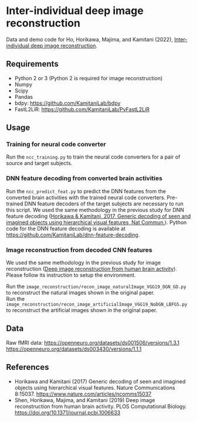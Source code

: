 # Inter-individual deep image reconstruction
Data and demo code for Ho, Horikawa, Majima, and Kamitani (2022), [Inter-individual deep image reconstruction](https://www.biorxiv.org/content/10.1101/2021.12.31.474501v1). 

## Requirements
- Python 2 or 3 (Python 2 is required for image reconstruction)
- Numpy
- Scipy
- Pandas
- bdpy: https://github.com/KamitaniLab/bdpy
- FastL2LiR: https://github.com/KamitaniLab/PyFastL2LiR


## Usage

### Training for neural code converter
Run the `ncc_training.py` to train the neural code converters for a pair of source and target subjects.

### DNN feature decoding from converted brain activities
Run the  `ncc_predict_feat.py` to predict the DNN features from the converted brain activities with the trained neural code converters. Pre-trained DNN feature decoders of the target subjects are necessary to run this script. We used the same methodology in the previous study for DNN feature decoding ([Horikawa & Kamitani, 2017, Generic decoding of seen and imagined objects using hierarchical visual features, Nat Commun.](https://www.nature.com/articles/ncomms15037)). Python code for the DNN feature decoding is available at https://github.com/KamitaniLab/dnn-feature-decoding.

### Image reconstruction from decoded CNN features
We used the same methodology in the previous study for image reconstruction ([Deep image reconstruction from human brain activity](https://journals.plos.org/ploscompbiol/article?id=10.1371/journal.pcbi.1006633)). Please follow its instruction to setup the environment.

Run the `image_reconstruction/recon_image_naturalImage_VGG19_DGN_GD.py` to reconstruct the natural images shown in the original paper.  
Run the `image_reconstruction/recon_image_artificialImage_VGG19_NoDGN_LBFGS.py` to reconstruct the artificial images shown in the original paper.

## Data
Raw fMRI data: 
https://openneuro.org/datasets/ds001506/versions/1.3.1
https://openneuro.org/datasets/ds003430/versions/1.1.1

## References
- Horikawa and Kamitani (2017) Generic decoding of seen and imagined objects using hierarchical visual features. Nature Communications 8:15037. https://www.nature.com/articles/ncomms15037
- Shen, Horikawa, Majima, and Kamitani (2019) Deep image reconstruction from human brain activity. PLOS Computational Biology. https://doi.org/10.1371/journal.pcbi.1006633